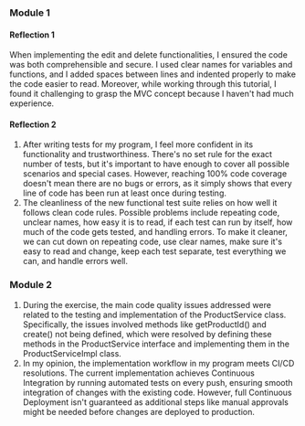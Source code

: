
### Module 1
#### Reflection 1

When implementing the edit and delete functionalities, I ensured the code was both comprehensible and secure. I used clear names for variables and functions, and I added spaces between lines and indented properly to make the code easier to read. Moreover, while working through this tutorial, I found it challenging to grasp the MVC concept because I haven't had much experience. 

#### Reflection 2

1. After writing tests for my program, I feel more confident in its functionality and trustworthiness. There's no set rule for the exact number of tests, but it's important to have enough to cover all possible scenarios and special cases. However, reaching 100% code coverage doesn't mean there are no bugs or errors, as it simply shows that every line of code has been run at least once during testing.
2. The cleanliness of the new functional test suite relies on how well it follows clean code rules. Possible problems include repeating code, unclear names, how easy it is to read, if each test can run by itself, how much of the code gets tested, and handling errors. To make it cleaner, we can cut down on repeating code, use clear names, make sure it's easy to read and change, keep each test separate, test everything we can, and handle errors well.

### Module 2

1. During the exercise, the main code quality issues addressed were related to the testing and implementation of the ProductService class. Specifically, the issues involved methods like getProductId() and create() not being defined, which were resolved by defining these methods in the ProductService interface and implementing them in the ProductServiceImpl class.
2. In my opinion, the implementation workflow in my program meets CI/CD resolutions. The current implementation achieves Continuous Integration by running automated tests on every push, ensuring smooth integration of changes with the existing code. However, full Continuous Deployment isn't guaranteed as additional steps like manual approvals might be needed before changes are deployed to production.